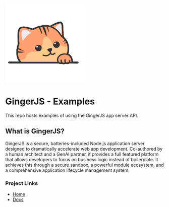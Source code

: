 <img src="./ginger.png" alt="Ginger" width="250"/>

# GingerJS - Examples
This repo hosts examples of using the GingerJS app server API.

## What is GingerJS?

GingerJS is a secure, batteries-included Node.js application server designed to dramatically accelerate web app development. Co-authored by a human architect and a GenAI partner, it provides a full featured platform that allows developers to focus on business logic instead of boilerplate. It achieves this through a secure sandbox, a powerful module ecosystem, and a comprehensive application lifecycle management system.

### Project Links

- [Home](https://github.com/gingerhome/gingerjs)
- [Docs](https://gingerhome.github.io/gingerjs-docs/)
